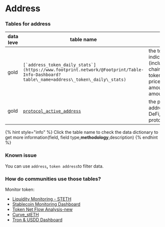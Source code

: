 # Address

### **Tables for address**

| data leve | table name                                                                                                                                | data contents                                                                                                                                |
| --------- | ----------------------------------------------------------------------------------------------------------------------------------------- | -------------------------------------------------------------------------------------------------------------------------------------------- |
| gold      | ``[`address_token_daily_stats`](https://www.footprint.network/@Footprint/Table-Info-Dashboard?table\_name=address\_token\_daily\_stats)`` | the token daily indicators in address (including address, chain,balance,token & token price,transactions,inflow amount, outflow amount, etc) |
| gold      | `​`[`protocol_active_address`](https://www.footprint.network/@Footprint/Table-Info-Dashboard?table\_name=protocol\_active\_address)​      | the protocol daily active address (including DeFi,NFT,GameFi protocols)                                                                      |

{% hint style="info" %}
Click the table name to check the data dictionary to get more information(field, field type,**methodology**,description)
{% endhint %}

### Known issue

You can use `address`**,** `token address`to filter data.

### How do communities use those tables?

Monitor token:

* [Liquidity Monitoring - STETH](https://www.footprint.network/guest/dashboard/07a52995-6b0a-4970-8e14-ae414e4e72da?date\_range=past14days\&contract\_address=0xdc24316b9ae028f1497c275eb9192a3ea0f67022\&token\_of\_pool=ETH\&token\_of\_pool=stETH\&token\_of\_price=Ethereum\(ETH\)\&token\_of\_price=Lido%20Staked%20Ether\(STETH\))
* [Stablecoin Monitoring Dashboard](https://www.footprint.network/guest/dashboard/3c8f255a-120f-4c1b-8e2c-2314f5cba5a3?date=past90days\~)
* [Token Net Flow Analysis-new](https://www.footprint.network/guest/dashboard/c1a76dd2-18a6-4a90-860c-e3df624f6bd0?token\_=STEPN\(GMT\)\&date\_=past30days)
* [Curve\_stETH](https://www.footprint.network/guest/dashboard/b0f7ecbd-374e-471c-bfc9-ab6ab0f81c17)
* [Tron & USDD Dashboard](https://www.footprint.network/guest/dashboard/9629bda2-7ae4-48a2-8976-6a461a7cbba9?date=past90days\&chain=Tron\&symbol=trx)
